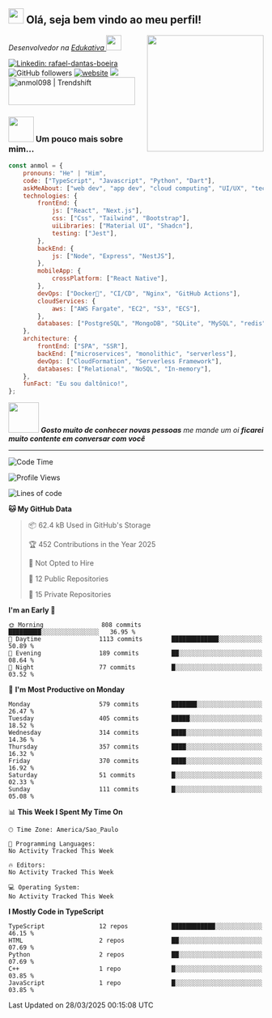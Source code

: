 <h2><img src="https://emojis.slackmojis.com/emojis/images/1531849430/4246/blob-sunglasses.gif?1531849430" width="30"/> Olá, seja bem vindo ao meu perfil!</h2>
<img align='right' src="https://media.giphy.com/media/M9gbBd9nbDrOTu1Mqx/giphy.gif" width="230">
<p><em>Desenvolvedor na <a href="https://edukativa.com.br">Edukativa
</a><img src="https://media.giphy.com/media/WUlplcMpOCEmTGBtBW/giphy.gif" width="30"> 
</em></p>

[![Linkedin: rafael-dantas-boeira](https://img.shields.io/badge/Rafael-blue?style=flat-square&logo=Linkedin&logoColor=white&link=https://www.linkedin.com/in/anmol-p-singh/)](https://www.linkedin.com/in/rafael-dantas-boeira/)
![GitHub followers](https://img.shields.io/github/followers/Danzokka?label=Follow&style=social)
[![website](https://img.shields.io/badge/Website-46a2f1.svg?&style=flat-square&logo=Google-Chrome&logoColor=white&link=https://danzokka.com/)](https://danzokka.com/)
![](https://visitor-badge.glitch.me/badge?page_id=anmol098.anmol098)
<a href="https://trendshift.io/developers/2235" target="_blank"><img src="https://trendshift.io/api/badge/developers/2235" alt="anmol098 | Trendshift" style="width: 250px; height: 55px;" width="250" height="55"/></a>

### <img src="https://media.giphy.com/media/VgCDAzcKvsR6OM0uWg/giphy.gif" width="50"> Um pouco mais sobre mim...  

```javascript
const anmol = {
    pronouns: "He" | "Him",
    code: ["TypeScript", "Javascript", "Python", "Dart"],
    askMeAbout: ["web dev", "app dev", "cloud computing", "UI/UX", "tech trends"],
    technologies: {
        frontEnd: {
            js: ["React", "Next.js"],
            css: ["Css", "Tailwind", "Bootstrap"],
            uiLibraries: ["Material UI", "Shadcn"],
            testing: ["Jest"],
        },
        backEnd: {
            js: ["Node", "Express", "NestJS"],
        },
        mobileApp: {
            crossPlatform: ["React Native"],
        },
        devOps: ["Docker🐳", "CI/CD", "Nginx", "GitHub Actions"],
        cloudServices: {
            aws: ["AWS Fargate", "EC2", "S3", "ECS"],
        },
        databases: ["PostgreSQL", "MongoDB", "SQLite", "MySQL", "redis"],
    },
    architecture: {
        frontEnd: ["SPA", "SSR"],
        backEnd: ["microservices", "monolithic", "serverless"],
        devOps: ["CloudFormation", "Serverless Framework"],
        databases: ["Relational", "NoSQL", "In-memory"],
    },
    funFact: "Eu sou daltônico!",
};
```

<img src="https://media.giphy.com/media/LnQjpWaON8nhr21vNW/giphy.gif" width="60"> <em><b>Gosto muito de conhecer novas pessoas</b> me mande um oi <b>ficarei muito contente em conversar com você</b></em>

---
<!--START_SECTION:waka-->
![Code Time](http://img.shields.io/badge/Code%20Time-0%20secs-blue)

![Profile Views](http://img.shields.io/badge/Profile%20Views-0-blue)

![Lines of code](https://img.shields.io/badge/From%20Hello%20World%20I%27ve%20Written-11.4%20million%20lines%20of%20code-blue)

**🐱 My GitHub Data** 

> 📦 62.4 kB Used in GitHub's Storage 
 > 
> 🏆 452 Contributions in the Year 2025
 > 
> 🚫 Not Opted to Hire
 > 
> 📜 12 Public Repositories 
 > 
> 🔑 15 Private Repositories 
 > 
**I'm an Early 🐤** 

```text
🌞 Morning                808 commits         █████████░░░░░░░░░░░░░░░░   36.95 % 
🌆 Daytime                1113 commits        █████████████░░░░░░░░░░░░   50.89 % 
🌃 Evening                189 commits         ██░░░░░░░░░░░░░░░░░░░░░░░   08.64 % 
🌙 Night                  77 commits          █░░░░░░░░░░░░░░░░░░░░░░░░   03.52 % 
```
📅 **I'm Most Productive on Monday** 

```text
Monday                   579 commits         ███████░░░░░░░░░░░░░░░░░░   26.47 % 
Tuesday                  405 commits         █████░░░░░░░░░░░░░░░░░░░░   18.52 % 
Wednesday                314 commits         ████░░░░░░░░░░░░░░░░░░░░░   14.36 % 
Thursday                 357 commits         ████░░░░░░░░░░░░░░░░░░░░░   16.32 % 
Friday                   370 commits         ████░░░░░░░░░░░░░░░░░░░░░   16.92 % 
Saturday                 51 commits          █░░░░░░░░░░░░░░░░░░░░░░░░   02.33 % 
Sunday                   111 commits         █░░░░░░░░░░░░░░░░░░░░░░░░   05.08 % 
```


📊 **This Week I Spent My Time On** 

```text
🕑︎ Time Zone: America/Sao_Paulo

💬 Programming Languages: 
No Activity Tracked This Week

🔥 Editors: 
No Activity Tracked This Week

💻 Operating System: 
No Activity Tracked This Week
```

**I Mostly Code in TypeScript** 

```text
TypeScript               12 repos            ████████████░░░░░░░░░░░░░   46.15 % 
HTML                     2 repos             ██░░░░░░░░░░░░░░░░░░░░░░░   07.69 % 
Python                   2 repos             ██░░░░░░░░░░░░░░░░░░░░░░░   07.69 % 
C++                      1 repo              █░░░░░░░░░░░░░░░░░░░░░░░░   03.85 % 
JavaScript               1 repo              █░░░░░░░░░░░░░░░░░░░░░░░░   03.85 % 
```




 Last Updated on 28/03/2025 00:15:08 UTC
<!--END_SECTION:waka-->

